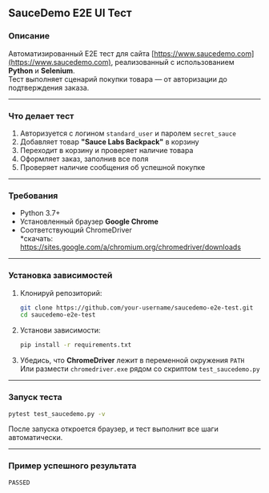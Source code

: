##  SauceDemo E2E UI Тест

### Описание
Автоматизированный E2E тест для сайта [https://www.saucedemo.com](https://www.saucedemo.com), реализованный с использованием **Python** и **Selenium**.  
Тест выполняет сценарий покупки товара — от авторизации до подтверждения заказа.

---

### Что делает тест

1. Авторизуется с логином `standard_user` и паролем `secret_sauce`
2. Добавляет товар **"Sauce Labs Backpack"** в корзину
3. Переходит в корзину и проверяет наличие товара
4. Оформляет заказ, заполнив все поля
5. Проверяет наличие сообщения об успешной покупке

---

### Требования

- Python 3.7+
- Установленный браузер **Google Chrome**
- Соответствующий ChromeDriver  
  *скачать: https://sites.google.com/a/chromium.org/chromedriver/downloads

---

### Установка зависимостей

1. Клонируй репозиторий:
   ```bash
   git clone https://github.com/your-username/saucedemo-e2e-test.git
   cd saucedemo-e2e-test
   ```

2. Установи зависимости:
   ```bash
   pip install -r requirements.txt
   ```

3. Убедись, что **ChromeDriver** лежит в переменной окружения `PATH`  
   Или размести `chromedriver.exe` рядом со скриптом `test_saucedemo.py`

---

### Запуск теста

```bash
pytest test_saucedemo.py -v
```

После запуска откроется браузер, и тест выполнит все шаги автоматически.

---

### Пример успешного результата

```
PASSED
```
